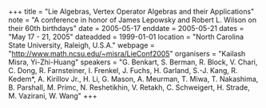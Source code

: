 +++
title = "Lie Algebras, Vertex Operator Algebras and their Applications"
note = "A conference in honor of James Lepowsky and Robert L. Wilson on their 60th birthdays"
date = 2005-05-17
enddate = 2005-05-21
dates = "May 17 - 21, 2005"
dateadded = 1999-01-01
location = "North Carolina State University, Raleigh, U.S.A."
webpage = "http://www.math.ncsu.edu/~misra/LieConf2005"
organisers = "Kailash Misra, Yi-Zhi-Huang"
speakers = "G. Benkart, S. Berman, R. Block, V. Chari, C. Dong, R. Farnsteiner, I. Frenkel, J. Fuchs, H. Garland, S.-J. Kang, R. Kedem*, A. Kirillov Jr., H. Li, G. Mason, A. Meurman, T. Miwa, T. Nakashima, B. Parshall, M. Primc, N. Reshetikhin, V. Retakh, C. Schweigert, H. Strade, M. Vazirani, W. Wang"
+++
